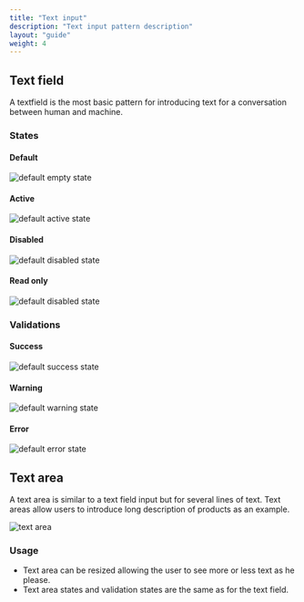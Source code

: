 ```yaml
---
title: "Text input"
description: "Text input pattern description"
layout: "guide"
weight: 4
---
```


## Text field

A textfield is the most basic pattern for introducing text for a conversation between human and machine.

### States

#### Default

![default empty state](../../../images/textfield.png)

#### Active

![default active state](../../../images/textfieldActive.png)

#### Disabled

![default disabled state](../../../images/textfieldDisabled.png)

#### Read only

![default disabled state](../../../images/textfieldReadonly.png)

### Validations

#### Success

![default success state](../../../images/textfieldSuccess.png)

#### Warning

![default warning state](../../../images/textfieldWarning.png)

#### Error

![default error state](../../../images/textfieldError.png)


## Text area

A text area is similar to a text field input but for several lines of text. Text areas allow users to introduce long description of products as an example.

![text area](../../../images/textarea.png)

### Usage

* Text area can be resized allowing the user to see more or less text as he please.
* Text area states and validation states are the same as for the text field.

